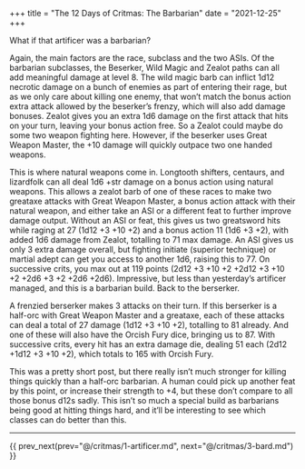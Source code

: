 +++
title = "The 12 Days of Critmas: The Barbarian"
date = "2021-12-25"
+++

What if that artificer was a barbarian?
<!-- more -->

Again, the main factors are the race, subclass and the two ASIs. Of the barbarian subclasses, the Beserker, Wild Magic and Zealot paths can all add meaningful damage at level 8. The wild magic barb can inflict 1d12 necrotic damage on a bunch of enemies as part of entering their rage, but as we only care about killing one enemy, that won’t match the bonus action extra attack allowed by the beserker’s frenzy, which will also add damage bonuses. Zealot gives you an extra 1d6 damage on the first attack that hits on your turn, leaving your bonus action free. So a Zealot could maybe do some two weapon fighting here. However, if the beserker uses Great Weapon Master, the +10 damage will quickly outpace two one handed weapons.

This is where natural weapons come in. Longtooth shifters, centaurs, and lizardfolk can all deal 1d6 +str damage on a bonus action using natural weapons. This allows a zealot barb of one of these races to make two greataxe attacks with Great Weapon Master, a bonus action attack with their natural weapon, and either take an ASI or a different feat to further improve damage output. Without an ASI or feat, this gives us two greatsword hits while raging at 27 (1d12 +3 +10 +2) and a bonus action 11 (1d6 +3 +2), with added 1d6 damage from Zealot, totalling to 71 max damage. An ASI gives us only 3 extra damage overall, but fighting initiate (superior technique) or martial adept can get you access to another 1d6, raising this to 77. On successive crits, you max out at 119 points (2d12 +3 +10 +2 +2d12 +3 +10 +2 +2d6 +3 +2 +2d6 +2d6). Impressive, but less than yesterday’s artificer managed, and this is a barbarian build. Back to the berserker.

A frenzied berserker makes 3 attacks on their turn. If this berserker is a half-orc with Great Weapon Master and a greataxe, each of these attacks can deal a total of 27 damage (1d12 +3 +10 +2), totalling to 81 already. And one of these will also have the Orcish Fury dice, bringing us to 87. With successive crits, every hit has an extra damage die, dealing 51 each (2d12 +1d12 +3 +10 +2), which totals to 165 with Orcish Fury.

This was a pretty short post, but there really isn’t much stronger for killing things quickly than a half-orc barbarian. A human could pick up another feat by this point, or increase their strength to +4, but these don’t compare to all those bonus d12s sadly. This isn’t so much a special build as barbarians being good at hitting things hard, and it’ll be interesting to see which classes can do better than this.
***

{{ prev_next(prev="@/critmas/1-artificer.md", next="@/critmas/3-bard.md") }} 
